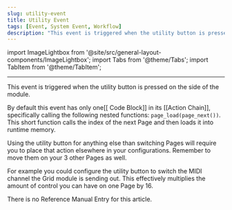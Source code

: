 ```yaml
---
slug: utility-event
title: Utility Event
tags: [Event, System Event, Workflow]
description: "This event is triggered when the utility button is pressed on the side of the module."
---
```


import ImageLightbox from '@site/src/general-layout-components/ImageLightbox';
import Tabs from '@theme/Tabs';
import TabItem from '@theme/TabItem';

---

<Tabs queryString="tab">
  <TabItem value="About Utility Button Event" label="About Utility Button Event" default>


This event is triggered when the utility button is pressed on the side of the module.

By default this event has only one[[ Code Block]] in its [[Action Chain]], specifically calling the following nested functions: `page_load(page_next())`. This short function calls the index of the next Page and then loads it into runtime memory.

Using the utility button for anything else than switching Pages will require you to place that action elsewhere in your configurations. Remember to move them on your 3 other Pages as well.

For example you could configure the utility button to switch the MIDI channel the Grid module is sending out. This effectively multiplies the amount of control you can have on one Page by 16.

  </TabItem>
  <TabItem value="Reference Manual Entry" label="Reference Manual Entry">


There is no Reference Manual Entry for this article.



  </TabItem>
</Tabs>



